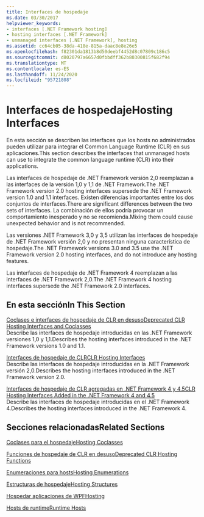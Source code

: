 ```yaml
---
title: Interfaces de hospedaje
ms.date: 03/30/2017
helpviewer_keywords:
- interfaces [.NET Framework hosting]
- hosting interfaces [.NET Framework]
- unmanaged interfaces [.NET Framework], hosting
ms.assetid: cc64cb05-38da-418e-815a-daac8e8e26e5
ms.openlocfilehash: f82301da1813b8d50deebf4452d8c07809c186c5
ms.sourcegitcommit: d8020797a6657d0fbbdff362b80300815f682f94
ms.translationtype: MT
ms.contentlocale: es-ES
ms.lasthandoff: 11/24/2020
ms.locfileid: "95721808"
---
```

# <a name="hosting-interfaces"></a><span data-ttu-id="2e79e-102">Interfaces de hospedaje</span><span class="sxs-lookup"><span data-stu-id="2e79e-102">Hosting Interfaces</span></span>

<span data-ttu-id="2e79e-103">En esta sección se describen las interfaces que los hosts no administrados pueden utilizar para integrar el Common Language Runtime (CLR) en sus aplicaciones.</span><span class="sxs-lookup"><span data-stu-id="2e79e-103">This section describes the interfaces that unmanaged hosts can use to integrate the common language runtime (CLR) into their applications.</span></span>  
  
 <span data-ttu-id="2e79e-104">Las interfaces de hospedaje de .NET Framework versión 2,0 reemplazan a las interfaces de la versión 1,0 y 1,1 de .NET Framework.</span><span class="sxs-lookup"><span data-stu-id="2e79e-104">The .NET Framework version 2.0 hosting interfaces supersede the .NET Framework version 1.0 and 1.1 interfaces.</span></span> <span data-ttu-id="2e79e-105">Existen diferencias importantes entre los dos conjuntos de interfaces.</span><span class="sxs-lookup"><span data-stu-id="2e79e-105">There are significant differences between the two sets of interfaces.</span></span> <span data-ttu-id="2e79e-106">La combinación de ellos podría provocar un comportamiento inesperado y no se recomienda.</span><span class="sxs-lookup"><span data-stu-id="2e79e-106">Mixing them could cause unexpected behavior and is not recommended.</span></span>  
  
 <span data-ttu-id="2e79e-107">Las versiones .NET Framework 3,0 y 3,5 utilizan las interfaces de hospedaje de .NET Framework versión 2,0 y no presentan ninguna característica de hospedaje.</span><span class="sxs-lookup"><span data-stu-id="2e79e-107">The .NET Framework versions 3.0 and 3.5 use the .NET Framework version 2.0 hosting interfaces, and do not introduce any hosting features.</span></span>  
  
 <span data-ttu-id="2e79e-108">Las interfaces de hospedaje de .NET Framework 4 reemplazan a las interfaces de .NET Framework 2,0.</span><span class="sxs-lookup"><span data-stu-id="2e79e-108">The .NET Framework 4 hosting interfaces supersede the .NET Framework 2.0 interfaces.</span></span>
  
## <a name="in-this-section"></a><span data-ttu-id="2e79e-109">En esta sección</span><span class="sxs-lookup"><span data-stu-id="2e79e-109">In This Section</span></span>  

 [<span data-ttu-id="2e79e-110">Coclases e interfaces de hospedaje de CLR en desuso</span><span class="sxs-lookup"><span data-stu-id="2e79e-110">Deprecated CLR Hosting Interfaces and Coclasses</span></span>](deprecated-clr-hosting-interfaces-and-coclasses.md)  
 <span data-ttu-id="2e79e-111">Describe las interfaces de hospedaje introducidas en las .NET Framework versiones 1,0 y 1,1.</span><span class="sxs-lookup"><span data-stu-id="2e79e-111">Describes the hosting interfaces introduced in the .NET Framework versions 1.0 and 1.1.</span></span>  
  
 [<span data-ttu-id="2e79e-112">Interfaces de hospedaje de CLR</span><span class="sxs-lookup"><span data-stu-id="2e79e-112">CLR Hosting Interfaces</span></span>](clr-hosting-interfaces.md)  
 <span data-ttu-id="2e79e-113">Describe las interfaces de hospedaje introducidas en la .NET Framework versión 2,0.</span><span class="sxs-lookup"><span data-stu-id="2e79e-113">Describes the hosting interfaces introduced in the .NET Framework version 2.0.</span></span>  
  
 [<span data-ttu-id="2e79e-114">Interfaces de hospedaje de CLR agregadas en .NET Framework 4 y 4.5</span><span class="sxs-lookup"><span data-stu-id="2e79e-114">CLR Hosting Interfaces Added in the .NET Framework 4 and 4.5</span></span>](clr-hosting-interfaces-added-in-the-net-framework-4-and-4-5.md)  
 <span data-ttu-id="2e79e-115">Describe las interfaces de hospedaje introducidas en el .NET Framework 4.</span><span class="sxs-lookup"><span data-stu-id="2e79e-115">Describes the hosting interfaces introduced in the .NET Framework 4.</span></span>  
  
## <a name="related-sections"></a><span data-ttu-id="2e79e-116">Secciones relacionadas</span><span class="sxs-lookup"><span data-stu-id="2e79e-116">Related Sections</span></span>  

 [<span data-ttu-id="2e79e-117">Coclases para el hospedaje</span><span class="sxs-lookup"><span data-stu-id="2e79e-117">Hosting Coclasses</span></span>](hosting-coclasses.md)  
  
 [<span data-ttu-id="2e79e-118">Funciones de hospedaje de CLR en desuso</span><span class="sxs-lookup"><span data-stu-id="2e79e-118">Deprecated CLR Hosting Functions</span></span>](deprecated-clr-hosting-functions.md)  
  
 [<span data-ttu-id="2e79e-119">Enumeraciones para hosts</span><span class="sxs-lookup"><span data-stu-id="2e79e-119">Hosting Enumerations</span></span>](hosting-enumerations.md)  
  
 [<span data-ttu-id="2e79e-120">Estructuras de hospedaje</span><span class="sxs-lookup"><span data-stu-id="2e79e-120">Hosting Structures</span></span>](hosting-structures.md)  
  
 [<span data-ttu-id="2e79e-121">Hospedar aplicaciones de WPF</span><span class="sxs-lookup"><span data-stu-id="2e79e-121">Hosting</span></span>](index.md)  
  
 <span data-ttu-id="2e79e-122">[Hosts de runtime](/previous-versions/dotnet/netframework-4.0/a51xd4ze(v=vs.100))</span><span class="sxs-lookup"><span data-stu-id="2e79e-122">[Runtime Hosts](/previous-versions/dotnet/netframework-4.0/a51xd4ze(v=vs.100))</span></span>
